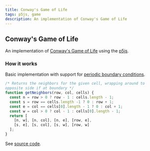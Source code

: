 ```yaml
---
title: Conway's Game of Life 
tags: p5js, game
description: An implementation of Conway's Game of Life
---
```

## Conway's Game of Life

An implementation of [Conway's Game of Life](https://en.wikipedia.org/wiki/Conway%27s_Game_of_Life) using the [p5js](//p5js.org).

<div class="center">
<div id="sketch" class="w-100"></div>
</div>

<script src="/static/js/p5.js"></script>
<script defer src="/static/js/conways-game-of-life.js"></script>

### How it works

Basic implementation with support for [periodic boundary conditions](https://en.wikipedia.org/wiki/Periodic_boundary_conditions). 

```javascript
/* Returns the neighbors for the given cell, wrapping around to 
opposite side if at boundary */
function getNeighbors(row, col, cells) {
  const n = row > 0 ? row - 1 : cells.length - 1;
  const s = row == cells.length -1 ? 0 : row + 1;
  const e = col == cells[0].length - 1 ? 0 : col + 1;
  const w = col > 0 ? col - 1 : cells[0].length - 1;
  return [
    [n, w], [n, col], [n, e], [row, e], 
    [s, e], [s, col], [s, w], [row, w]
  ];
}
```

See [source code](https://github.com/ikumen/today-i-learned/blob/main/src/main/resources/META-INF/resources/static/js/conways-game-of-life.js).


